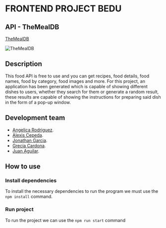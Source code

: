 # FRONTEND PROJECT BEDU

## API - TheMealDB
[TheMealDB](https://www.themealdb.com/api.php)

![TheMealDB](https://apilist.fun/images/social/api/the-meal-db.png)

## Description 
This food API is free to use and you can get recipes, food details, food names, food by category, food images and more.
For this project, an application has been generated which is capable of showing different dishes to users, whether they search for them or generate a random result, these results are capable of showing the instructions for preparing said dish in the form of a pop-up window.

## Development team
- [Angelica Rodriguez](https://github.com/angelicardz).
- [Alexis Cepeda](https://github.com/AlexxCepeda).
- [Jonathan Garcia](https://github.com/JAGarciaGomez06).
- [Grecia Cardona](https://github.com/Grecia1331).
- [Juan Aguilar](https://github.com/JuanAguilarDev).

## How to use
### Install dependencies
To install the necessary dependencies to run the program we must use the ```npm install``` command.
### Run project
To run the project we can use the ```npm run start``` command
